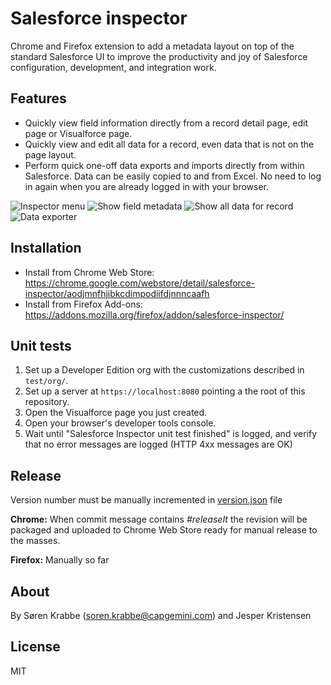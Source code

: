 Salesforce inspector
===========================
Chrome and Firefox extension to add a metadata layout on top of the standard Salesforce UI to improve the productivity and joy of Salesforce configuration, development, and integration work.


Features
-----
* Quickly view field information directly from a record detail page, edit page or Visualforce page.
* Quickly view and edit all data for a record, even data that is not on the page layout.
* Perform quick one-off data exports and imports directly from within Salesforce. Data can be easily copied to and from Excel. No need to log in again when you are already logged in with your browser.

![Inspector menu](https://raw.githubusercontent.com/sorenkrabbe/Chrome-Salesforce-inspector/master/docs/screenshots/1.png)
![Show field metadata](https://raw.githubusercontent.com/sorenkrabbe/Chrome-Salesforce-inspector/master/docs/screenshots/2.png)
![Show all data for record](https://raw.githubusercontent.com/sorenkrabbe/Chrome-Salesforce-inspector/master/docs/screenshots/3.png)
![Data exporter](https://raw.githubusercontent.com/sorenkrabbe/Chrome-Salesforce-inspector/master/docs/screenshots/4.png)


Installation
------------
- Install from Chrome Web Store: https://chrome.google.com/webstore/detail/salesforce-inspector/aodjmnfhjibkcdimpodiifdjnnncaafh
- Install from Firefox Add-ons: https://addons.mozilla.org/firefox/addon/salesforce-inspector/


Unit tests
-----
1. Set up a Developer Edition org with the customizations described in `test/org/`.
2. Set up a server at `https://localhost:8080` pointing a the root of this repository.
3. Open the Visualforce page you just created.
4. Open your browser's developer tools console.
5. Wait until "Salesforce Inspector unit test finished" is logged, and verify that no error messages are logged (HTTP 4xx messages are OK)

Release
-------
Version number must be manually incremented in [version.json](version.json) file

**Chrome:** When commit message contains *#releaseIt* the revision will be packaged and uploaded to Chrome Web Store ready for manual release to the masses.

**Firefox:** Manually so far

About
-----
By Søren Krabbe (soren.krabbe@capgemini.com) and Jesper Kristensen

License
-----
MIT
